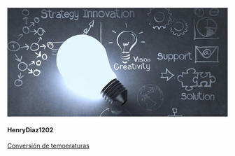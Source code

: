 ![](resources/ft.jpg)
#### HenryDiaz1202

[Conversión de temoeraturas](https://github.com/HenryDiaz1202/TemperatureConverter.git)
